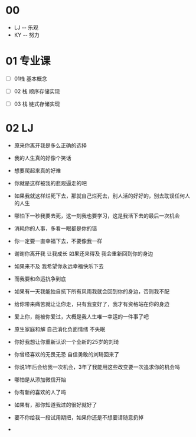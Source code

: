 # 00

* LJ -- 乐观
* KY -- 努力



# 01 专业课

- [ ] 01栈 基本概念
- [ ] 02 栈 顺序存储实现
- [ ] 03 栈 链式存储实现



# 02 LJ

* 原来你离开我是多么正确的选择

* 我的人生真的好像个笑话

* 想要爬起来真的好难

* 你就是这样被我的悲观逼走的吧

* 如果我就这样烂死下去，那就自己烂死去，别人活的好好的，别去耽误任何人的人生

* 哪怕下一秒我要去死，这一刻我也要学习，这是我活下去的最后一次机会

* 消耗你的人事，多看一眼都是你的错

* 你一定要一直幸福下去，不要像我一样

* 谢谢你离开我 让我成长 如果还来得及 我会重新回到你的身边

* 如果来不及 我希望你永远幸福快乐下去

* 而我要和命运抗争到底

* 如果有一天我能独自抗下所有风雨我就会回到你的身边，否则我不配
* 给你带来痛苦就让让你走，只有我变好了，我才有资格站在你的身边

* 爱上你，能被你爱过，大概是我人生唯一幸运的一件事了吧
* 原生家庭和解 自己消化负面情绪 不失眠 
* 你好我想让你重新认识一个全新的25岁的刘琦
* 你曾经喜欢的无畏无恐 自信勇敢的刘琦回来了
* 你说1年后会给我一次机会，3年了我能用这些改变要一次追求你的机会吗
* 哪怕是从添加微信开始
* 你有新的喜欢的人了吗
* 如果有，那你知道我过的很好就好了
* 要不你给我一段试用期把，如果你还是不想要请随意扔掉
* 


